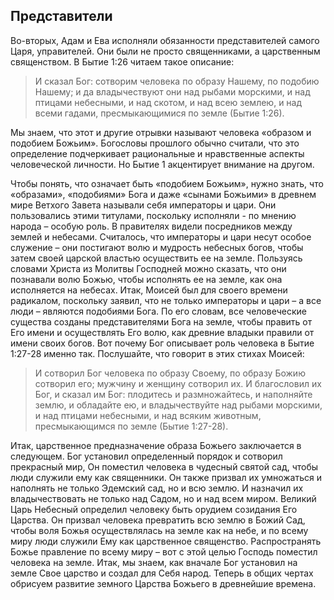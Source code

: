 ## Представители

Во-вторых, Адам и Ева исполняли обязанности представителей самого Царя, управителей. Они были не просто священниками, а царственным священством.
В Бытие 1:26 читаем такое описание:

> И сказал Бог: сотворим человека по образу Нашему, по подобию Нашему; и да владычествуют они над рыбами морскими, и над птицами небесными, и над скотом, и над всею землею, и над всеми гадами, пресмыкающимися по земле (Бытие 1:26).

Мы знаем, что этот и другие отрывки называют человека «образом и подобием Божьим». Богословы прошлого обычно считали, что это определение подчеркивает рациональные и нравственные аспекты человеческой личности. Но Бытие 1 акцентирует внимание на другом.

Чтобы понять, что означает быть «подобием Божьим», нужно знать, что «образами», «подобиями» Бога и даже «сынами Божьими» в древнем мире Ветхого Завета называли себя императоры и цари. Они пользовались этими титулами, поскольку исполняли - по мнению народа – особую роль. В правителях видели посредников между землей и небесами. Считалось, что императоры и цари несут особое служение – они постигают волю и мудрость небесных богов, чтобы затем своей царской властью осуществить ее на земле. Пользуясь словами Христа из Молитвы Господней можно сказать, что они познавали волю Божью, чтобы исполнять ее на земле, как она исполняется на небесах. Итак, Моисей был для своего времени радикалом, поскольку заявил, что не только императоры и цари – а все люди – являются подобиями Бога. По его словам, все человеческие существа созданы представителями Бога на земле, чтобы править от Его имени и осуществлять Его волю, как древние владыки правили от имени своих богов.
Вот почему Бог описывает роль человека в Бытие 1:27-28 именно так. Послушайте, что говорит в этих стихах Моисей:

> И сотворил Бог человека по образу Своему, по образу Божию сотворил его; мужчину и женщину сотворил их. И благословил их Бог, и сказал им Бог: плодитесь и размножайтесь, и наполняйте землю, и обладайте ею, и владычествуйте над рыбами морскими, и над птицами небесными, и над всяким животным, пресмыкающимся по земле (Бытие 1:27-28).

Итак, царственное предназначение образа Божьего заключается в следующем.
Бог установил определенный порядок и сотворил прекрасный мир, Он поместил человека в чудесный святой сад, чтобы люди служили ему как священники. Он также призвал их умножаться и наполнять не только Эдемский сад, но и всю землю. И назначил их владычествовать не только над Садом, но и над всем миром.
Великий Царь Небесный определил человеку быть орудием созидания Его Царства. Он призвал человека превратить всю землю в Божий Сад, чтобы воля Божья осуществлялась на земле как на небе, и по всему миру люди служили Ему как царственное священство. Распространять Божье правление по всему миру – вот с этой целью Господь поместил человека на земле.
Итак, мы знаем, как вначале Бог установил на земле Свое царство и создал для Себя народ. Теперь в общих чертах обрисуем развитие земного Царства Божьего в древнейшие времена.
